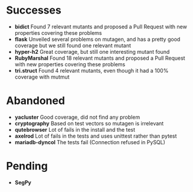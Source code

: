 # Successes

* **bidict**
Found 7 relevant mutants and proposed a Pull Request with new properties covering these problems
* **flask** 
Unveiled several problems on mutagen, and has a pretty good coverage but we still found one relevant mutant
* **hyper-h2**
Great coverage, but still one interesting mutant found
* **RubyMarshal**
Found 18 relevant mutants and proposed a Pull Request with new properties covering these problems
* **tri.struct**
Found 4 relevant mutants, even though it had a 100% coverage with mutmut

# Abandoned

* **yacluster** 
Good coverage, did not find any problem
* **cryptography**
Based on test vectors so mutagen is irrelevant
* **qutebrowser**
Lot of fails in the install and the test
* **axelrod**
Lot of fails in the tests and uses unittest rather than pytest
* **mariadb-dyncol**
The tests fail (Connection refused in PySQL)

# Pending

* **SegPy**
